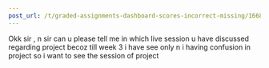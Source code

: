 ```yaml
---
post_url: /t/graded-assignments-dashboard-scores-incorrect-missing/166816/22
---
```

Okk sir , n sir can u please tell me in which live session u have discussed regarding project becoz till week 3 i have see only n i having confusion in project so i want to see the session of project